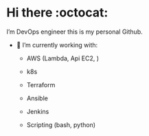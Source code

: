 # Hi there :octocat:

I’m DevOps engineer this is my personal Github.

- 🔭 I’m currently working with:

  - AWS (Lambda, Api EC2, )
  
  - k8s
  
  - Terraform
  
  - Ansible
  
  - Jenkins
  
  - Scripting (bash, python)


